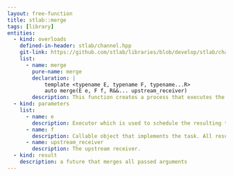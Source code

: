 ```yaml
---
layout: free-function
title: stlab::merge
tags: [library]
entities:
  - kind: overloads
    defined-in-header: stlab/channel.hpp 
    git-link: https://github.com/stlab/libraries/blob/develop/stlab/channel.hpp 
    list:
      - name: merge
        pure-name: merge
        declaration: |
            template <typename E, typename F, typename...R>
            auto merge(E e, F f, R&&... upstream_receiver)
        description: This function creates a process that executes the provided function object whenever an upstream process provides a value.
  - kind: parameters
    list:
      - name: e
        description: Executor which is used to schedule the resulting task
      - name: f
        description: Callable object that implements the task. All results from the upstream process must be convertable to the only argument of the provided function object.
      - name: upstream_receiver
        description: The upstream receiver. 
  - kind: result
    description: a future that merges all passed arguments
---
```

